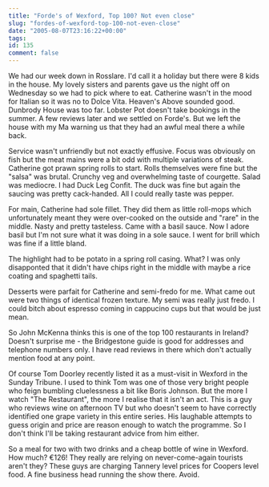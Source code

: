 ```yaml
---
title: "Forde's of Wexford, Top 100? Not even close"
slug: "fordes-of-wexford-top-100-not-even-close"
date: "2005-08-07T23:16:22+00:00"
tags:
id: 135
comment: false
---
```


We had our week down in Rosslare. I'd call it a holiday but there were 8 kids in the house. My lovely sisters and parents gave us the night off on Wednesday so we had to pick where to eat. Catherine wasn't in the mood for Italian so it was no to Dolce Vita. Heaven's Above sounded good. Dunbrody House was too far. Lobster Pot doesn't take bookings in the summer. A few reviews later and we settled on Forde's. But we left the house with my Ma warning us that they had an awful meal there a while back.

Service wasn't unfriendly but not exactly effusive. Focus was obviously on fish but the meat mains were a bit odd with multiple variations of steak. Catherine got prawn spring rolls to start. Rolls themselves were fine but the "salsa" was brutal. Crunchy veg and overwhelming taste of courgette. Salad was mediocre.
I had Duck Leg Confit. The duck was fine but again the saucing was pretty cack-handed. All I could really taste was pepper.

For main, Catherine had sole fillet. They did them as little roll-mops which unfortunately meant they were over-cooked on the outside and "rare" in the middle. Nasty and pretty tasteless. Came with a basil sauce. Now I adore basil but I'm not sure what it was doing in a sole sauce. I went for brill which was fine if a little bland.

The highlight had to be potato in a spring roll casing. What? I was only disapponted that it didn't have chips right in the middle with maybe a rice coating and spaghetti tails.

Desserts were parfait for Catherine and semi-fredo for me. What came out were two things of identical frozen texture. My semi was really just fredo. I could bitch about espresso coming in cappucino cups but that would be just mean.

So John McKenna thinks this is one of the top 100 restaurants in Ireland? Doesn't surprise me - the Bridgestone guide is good for addresses and telephone numbers only. I have read reviews in there which don't actually mention food at any point.

Of course Tom Doorley recently listed it as a must-visit in Wexford in the Sunday Tribune. I used to think Tom was one of those very bright people who feign bumbling cluelessness a bit like Boris Johnson. But the more I watch "The Restaurant", the more I realise that it isn't an act. This is a guy who reviews wine on afternoon TV but who doesn't seem to have correctly identified one grape variety in this entire series. His laughable attempts to guess origin and price are reason enough to watch the programme. So I don't think I'll be taking restaurant advice from him either.

So a meal for two with two drinks and a cheap bottle of wine in Wexford. How much? &euro;126! They really are relying on never-come-again tourists aren't they? These guys are charging Tannery level prices for Coopers level food. A fine business head running the show there. Avoid.

